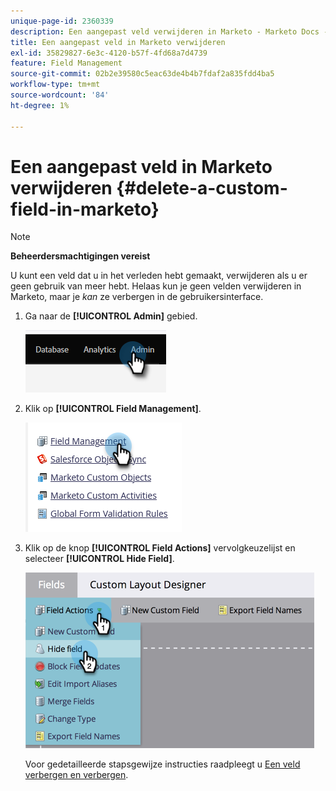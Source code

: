 ```yaml
---
unique-page-id: 2360339
description: Een aangepast veld verwijderen in Marketo - Marketo Docs - Productdocumentatie
title: Een aangepast veld in Marketo verwijderen
exl-id: 35829827-6e3c-4120-b57f-4fd68a7d4739
feature: Field Management
source-git-commit: 02b2e39580c5eac63de4b4b7fdaf2a835fdd4ba5
workflow-type: tm+mt
source-wordcount: '84'
ht-degree: 1%

---
```


# Een aangepast veld in Marketo verwijderen {#delete-a-custom-field-in-marketo}

>[!NOTE]
>
>**Beheerdersmachtigingen vereist**

U kunt een veld dat u in het verleden hebt gemaakt, verwijderen als u er geen gebruik van meer hebt. Helaas kun je geen velden verwijderen in Marketo, maar je _kan_ ze verbergen in de gebruikersinterface.

1. Ga naar de **[!UICONTROL Admin]** gebied.

   ![](assets/delete-a-custom-field-in-marketo-1.png)

1. Klik op **[!UICONTROL Field Management]**.

   ![](assets/delete-a-custom-field-in-marketo-2.png)

1. Klik op de knop **[!UICONTROL Field Actions]** vervolgkeuzelijst en selecteer **[!UICONTROL Hide Field]**.

   ![](assets/delete-a-custom-field-in-marketo-3.png)

   Voor gedetailleerde stapsgewijze instructies raadpleegt u [Een veld verbergen en verbergen](/help/marketo/product-docs/administration/field-management/hide-and-unhide-a-field.md).
